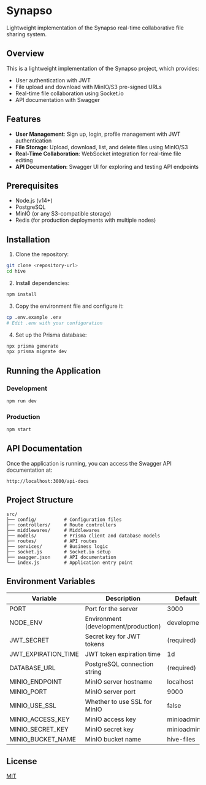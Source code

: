 # Synapso

Lightweight implementation of the Synapso real-time collaborative file sharing system.

## Overview

This is a lightweight implementation of the Synapso project, which provides:

- User authentication with JWT
- File upload and download with MinIO/S3 pre-signed URLs
- Real-time file collaboration using Socket.io
- API documentation with Swagger

## Features

- **User Management**: Sign up, login, profile management with JWT authentication
- **File Storage**: Upload, download, list, and delete files using MinIO/S3
- **Real-Time Collaboration**: WebSocket integration for real-time file editing
- **API Documentation**: Swagger UI for exploring and testing API endpoints

## Prerequisites

- Node.js (v14+)
- PostgreSQL
- MinIO (or any S3-compatible storage)
- Redis (for production deployments with multiple nodes)

## Installation

1. Clone the repository:

```bash
git clone <repository-url>
cd hive
```

2. Install dependencies:

```bash
npm install
```

3. Copy the environment file and configure it:

```bash
cp .env.example .env
# Edit .env with your configuration
```

4. Set up the Prisma database:

```bash
npx prisma generate
npx prisma migrate dev
```

## Running the Application

### Development

```bash
npm run dev
```

### Production

```bash
npm start
```

## API Documentation

Once the application is running, you can access the Swagger API documentation at:

```
http://localhost:3000/api-docs
```

## Project Structure

```
src/
├── config/          # Configuration files
├── controllers/     # Route controllers
├── middlewares/     # Middlewares
├── models/          # Prisma client and database models
├── routes/          # API routes
├── services/        # Business logic
├── socket.js        # Socket.io setup
├── swagger.json     # API documentation
└── index.js         # Application entry point
```

## Environment Variables

| Variable              | Description                              | Default                                   |
|-----------------------|------------------------------------------|-----------------------------------------|
| PORT                  | Port for the server                      | 3000                                    |
| NODE_ENV              | Environment (development/production)     | development                             |
| JWT_SECRET            | Secret key for JWT tokens                | (required)                              |
| JWT_EXPIRATION_TIME   | JWT token expiration time                | 1d                                      |
| DATABASE_URL          | PostgreSQL connection string             | (required)                              |
| MINIO_ENDPOINT        | MinIO server hostname                    | localhost                               |
| MINIO_PORT            | MinIO server port                        | 9000                                    |
| MINIO_USE_SSL         | Whether to use SSL for MinIO             | false                                   |
| MINIO_ACCESS_KEY      | MinIO access key                         | minioadmin                              |
| MINIO_SECRET_KEY      | MinIO secret key                         | minioadmin                              |
| MINIO_BUCKET_NAME     | MinIO bucket name                        | hive-files                             |

## License

[MIT](LICENSE)

